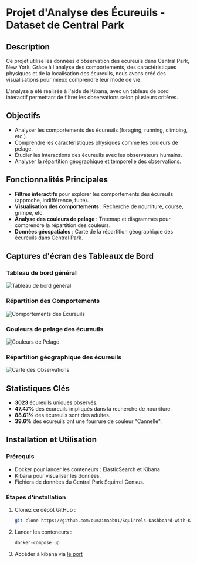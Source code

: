 # Projet d'Analyse des Écureuils - Dataset de Central Park

## Description
Ce projet utilise les données d'observation des écureuils dans Central Park, New York. Grâce à l'analyse des comportements, des caractéristiques physiques et de la localisation des écureuils, nous avons créé des visualisations pour mieux comprendre leur mode de vie.

L'analyse a été réalisée à l'aide de Kibana, avec un tableau de bord interactif permettant de filtrer les observations selon plusieurs critères.

## Objectifs
- Analyser les comportements des écureuils (foraging, running, climbing, etc.).
- Comprendre les caractéristiques physiques comme les couleurs de pelage.
- Étudier les interactions des écureuils avec les observateurs humains.
- Analyser la répartition géographique et temporelle des observations.

## Fonctionnalités Principales
- **Filtres interactifs** pour explorer les comportements des écureuils (approche, indifférence, fuite).
- **Visualisation des comportements** : Recherche de nourriture, course, grimpe, etc.
- **Analyse des couleurs de pelage** : Treemap et diagrammes pour comprendre la répartition des couleurs.
- **Données géospatiales** : Carte de la répartition géographique des écureuils dans Central Park.

## Captures d'écran des Tableaux de Bord

### Tableau de bord général
![Tableau de bord général](./images/dashboard_squirrels_general.png)

### Répartition des Comportements
![Comportements des Écureuils](./images/dashboard_squirrels_behavior.png)

### Couleurs de pelage des écureuils
![Couleurs de Pelage](./images/dashboard_squirrels_fur_color.png)

### Répartition géographique des écureuils
![Carte des Observations](./images/dashboard_squirrels_map.png)

## Statistiques Clés
- **3023** écureuils uniques observés.
- **47.47%** des écureuils impliqués dans la recherche de nourriture.
- **88.61%** des écureuils sont des adultes.
- **39.6%** des écureuils ont une fourrure de couleur "Cannelle".

## Installation et Utilisation
### Prérequis
- Docker pour lancer les conteneurs : ElasticSearch et Kibana 
- Kibana pour visualiser les données.
- Fichiers de données du Central Park Squirrel Census.

### Étapes d'installation
1. Clonez ce dépôt GitHub :
   ```bash
   git clone https://github.com/oumaimaab01/Squirrels-Dashboard-with-KIBANA.git

2. Lancer les conteneurs :
   ```bash
   docker-compose up
   
3. Accèder à kibana via [le port ](http://localhost:5601/)
   
